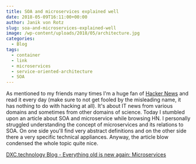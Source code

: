 ```yaml
---
title: SOA and microservices explained well
date: 2018-05-09T16:11:00+00:00
author: Janik von Rotz
slug: soa-and-microservices-explained-well
image: /wp-content/uploads/2018/05/architecture.jpg
categories:
  - Blog
tags:
  - container
  - link
  - microservices
  - service-oriented-architecture
  - SOA
---
```

As mentioned to my friends many times I'm a huge fan of [Hacker News](https://news.ycombinator.com/) and read it every day (make sure to not get fooled by the misleading name, it has nothing to do with hacking at all). It's about IT news from various domains and sometimes from other domains of science. Today I stumbled upon an article about SOA and microservice while browsing HN. I personally struggled understanding the concept of microservices and its relations to SOA. On one side you'll find very abstract definitions and on the other side there a very specific technical appliances. Anyway, the article blow condensed the whole topic quite nice.

[DXC.technology Blog - Everything old is new again: Microservices](https://blogs.dxc.technology/2018/05/08/everything-old-is-new-again-microservices/)
